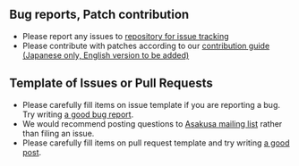 ## Bug reports, Patch contribution
* Please report any issues to [repository for issue tracking](https://github.com/asakusafw/asakusafw-issues/issues)
* Please contribute with patches according to our [contribution guide (Japanese only, English version to be added)](http://docs.asakusafw.com/latest/release/ja/html/contribution.html)

## Template of Issues or Pull Requests

* Please carefully fill items on issue template if you are reporting a
  bug. Try writing
  [a good bug report](https://issues.apache.org/bugwritinghelp.html).
* We would recommend posting questions to
  [Asakusa mailing list](https://groups.google.com/a/asakusafw.com/forum/#!forum/users)
  rather than filing an issue.
* Please carefully fill items on pull request template and try writing
  [a good post](http://en.tldp.org/HOWTO/Software-Release-Practice-HOWTO/patching.html).

